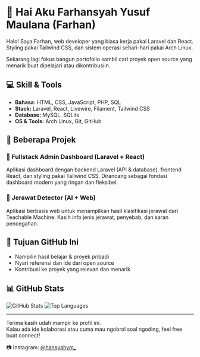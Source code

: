 # 👋 Hai Aku Farhansyah Yusuf Maulana (Farhan)

Halo! Saya Farhan, web developer yang biasa kerja pakai Laravel dan React.  
Styling pakai Tailwind CSS, dan sistem operasi sehari-hari pakai Arch Linux.

Sekarang lagi fokus bangun portofolio sambil cari proyek open source yang menarik buat dipelajari atau dikontribusiin.

## 💻 Skill & Tools

- **Bahasa:** HTML, CSS, JavaScript, PHP, SQL  
- **Stack:** Laravel, React, Livewire, Filament, Tailwind CSS  
- **Database:** MySQL, SQLite  
- **OS & Tools:** Arch Linux, Git, GitHub

## 🚀 Beberapa Projek

### 🔧 Fullstack Admin Dashboard (Laravel + React)
Aplikasi dashboard dengan backend Laravel (API & database), frontend React, dan styling pakai Tailwind CSS. Dirancang sebagai fondasi dashboard modern yang ringan dan fleksibel.

### 🧴 Jerawat Detector (AI + Web)
Aplikasi berbasis web untuk menampilkan hasil klasifikasi jerawat dari Teachable Machine. Kasih info jenis jerawat, penyebab, dan saran pencegahan.

## 🎯 Tujuan GitHub Ini

- Nampilin hasil belajar & proyek pribadi  
- Nyari referensi dan ide dari open source  
- Kontribusi ke proyek yang relevan dan menarik

## 📊 GitHub Stats

<p>
  <img src="https://github-readme-stats.vercel.app/api?username=zaragoza1303&show_icons=true&theme=default" alt="GitHub Stats" />
  <img src="https://github-readme-stats.vercel.app/api/top-langs/?username=zaragoza1303&layout=compact&theme=default" alt="Top Languages" />
</p>

<!-- Ganti 'your-username' dengan username GitHub kamu -->

---

Terima kasih udah mampir ke profil ini.  
Kalau ada ide kolaborasi atau cuma mau ngobrol soal ngoding, feel free buat connect!

📷 Instagram: [@hansyahym_](https://instagram.com/hansyahym_)

